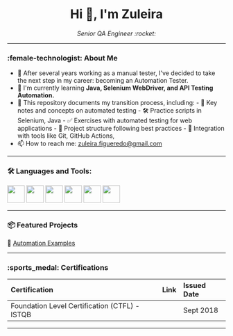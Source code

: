 <h1 align="center">Hi 👋, I'm Zuleira</h1>

<p align="center">
  <em>Senior QA Engineer :rocket:</em>
</p>

---

### :female-technologist: About Me

- :telescope: After several years working as a manual tester, I've decided to take the next step in my career: becoming an Automation Tester. 
- :seedling: I'm currently learning **Java, Selenium WebDriver, and API Testing Automation.**
- :dancers: This repository documents my transition process, including:
      - 🧠 Key notes and concepts on automated testing
      - 🛠️ Practice scripts in Selenium, Java
      - ✅ Exercises with automated testing for web applications
      - 📂 Project structure following best practices
      - 🔄 Integration with tools like Git, GitHub Actions,
- :mailbox: How to reach me: [zuleira.figueredo@gmail.com](mailto:your.email@example.com)


---

### :hammer_and_wrench: Languages and Tools:

<p>
<!-- Java -->
<img src="https://cdn.jsdelivr.net/gh/devicons/devicon/icons/java/java-original.svg" width="40"/>
<!-- JavaScript -->
<img src="https://cdn.jsdelivr.net/gh/devicons/devicon/icons/javascript/javascript-original.svg" width="40"/>
<!-- intelliJ -->
<img src="https://cdn.jsdelivr.net/gh/devicons/devicon/icons/intellij/intellij-original.svg" width="40"/>
<!-- Github -->
<img src="https://cdn.jsdelivr.net/gh/devicons/devicon/icons/github/github-original.svg" width="40"/>
<!-- Postman -->
<img src="https://cdn.jsdelivr.net/gh/devicons/devicon/icons/postman/postman-original.svg" width="40"/>
<!-- Selenium -->
<img src="https://cdn.jsdelivr.net/gh/devicons/devicon/icons/selenium/selenium-original.svg" width="40"/>
</p>

---

### :package: Featured Projects

:small_blue_diamond: [Automation Examples](https://github.com/zfigueredo/automation-program)  

---

### :sports_medal: Certifications

| Certification        | Link                           | Issued Date |
|:-----------------------|:--------------------------------|:-------------|
| Foundation Level Certification (CTFL) - ISTQB |  | Sept 2018    |

<!--
### :chart_with_upwards_trend: GitHub Stats

<p align="center">
  <img src="https://github-readme-stats.vercel.app/api?username=karinerb19&show_icons=true&theme=default" alt="GitHub Stats" />
</p>

---
-->

---
